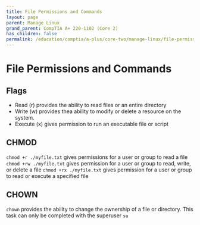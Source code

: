 ```yaml
---
title: File Permissions and Commands
layout: page
parent: Manage Linux
grand_parent: CompTIA A+ 220-1102 (Core 2)
has_children: false
permalink: /education/comptia/a-plus/core-two/manage-linux/file-permissions/
---
```


# File Permissions and Commands

## Flags

- Read (r) provides the ability to read files or an entire directory
- Write (w) provides thea ability to modify or delete a resource on the system.
- Execute (x) gives permission to run an executable file or script

## CHMOD

`chmod +r ./myfile.txt` gives permissions for a user or group to read a file
`chmod +rw ./myfile.txt` gives permission for a user or group to read, write, or delete a file
`chmod +rx ./myfile.txt` gives permission for a user or group to read or execute a specified file

## CHOWN

`chown` provides the ability to change the ownership of a file or directory. This task can only be completed with the superuser `su`        